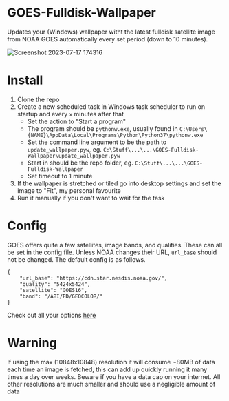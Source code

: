 # GOES-Fulldisk-Wallpaper

Updates your (Windows) wallpaper witht the latest fulldisk satellite image from NOAA GOES automatically every set period (down to 10 minutes).

![Screenshot 2023-07-17 174316](https://github.com/RcrossF/GOES-Fulldisk-Wallpaper/assets/16991582/2ad45107-78ff-4bb4-b51f-98b716506469)

# Install
1. Clone the repo
2. Create a new scheduled task in Windows task scheduler to run on startup and every `x` minutes after that
    - Set the action to "Start a program"
    - The program should be `pythonw.exe`, usually found in `C:\Users\{NAME}\AppData\Local\Programs\Python\Python37\pythonw.exe`
    - Set the command line argument to be the path to `update_wallpaper.pyw`, eg. `C:\Stuff\...\...\GOES-Fulldisk-Wallpaper\update_wallpaper.pyw`
    - Start in should be the repo folder, eg. `C:\Stuff\...\...\GOES-Fulldisk-Wallpaper`
    - Set timeout to 1 minute
3. If the wallpaper is stretched or tiled go into desktop settings and set the image to "Fit", my personal favourite
4. Run it manually if you don't want to wait for the task

# Config
GOES offers quite a few satellites, image bands, and qualities. These can all be set in the config file. Unless NOAA changes their URL, `url_base` should not be changed. The default config is as follows.
```
{
    "url_base": "https://cdn.star.nesdis.noaa.gov/",
    "quality": "5424x5424",
    "satellite": "GOES16",
    "band": "/ABI/FD/GEOCOLOR/"
}
```
Check out all your options [here](https://www.star.nesdis.noaa.gov/GOES/fulldisk.php?sat=G16)

# Warning
If using the max (10848x10848) resolution it will consume ~80MB of data each time an image is fetched, this can add up quickly running it many times a day over weeks. Beware if you have a data cap on your internet. All other resolutions are much smaller and should use a negligible amount of data
